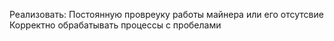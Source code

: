 Реализовать:
Постоянную провреуку работы майнера или его отсутсвие
Корректно обрабатывать процессы с пробелами

